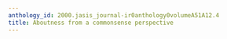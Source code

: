 ```yaml
---
anthology_id: 2000.jasis_journal-ir0anthology0volumeA51A12.4
title: Aboutness from a commonsense perspective
---
```

